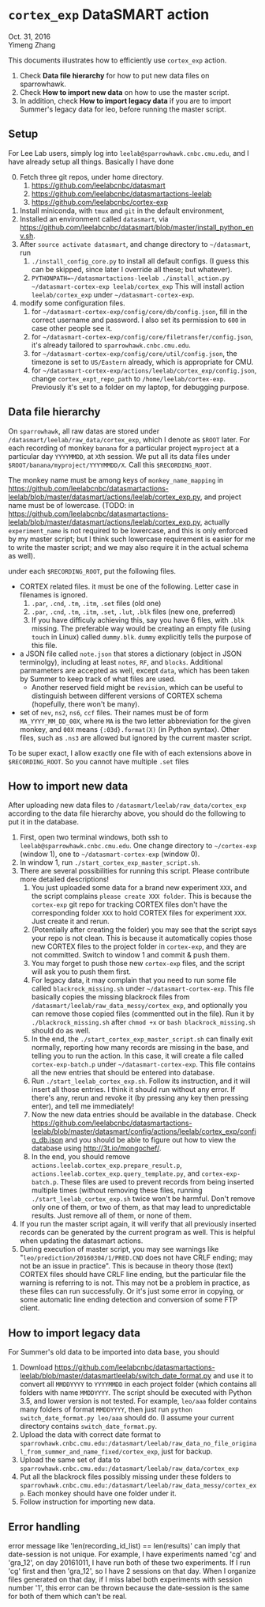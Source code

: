 # `cortex_exp` DataSMART action

Oct. 31, 2016  
Yimeng Zhang

This documents illustrates how to efficiently use `cortex_exp` action.

1. Check **Data file hierarchy** for how to put new data files on sparrowhawk.
2. Check **How to import new data** on how to use the master script.
3. In addition, check **How to import legacy data** if you are to import Summer's legacy data for leo, before running the master script.

## Setup

For Lee Lab users, simply log into `leelab@sparrowhawk.cnbc.cmu.edu`, and I have already setup all things. Basically I have done

0. Fetch three git repos, under home directory.
	1. <https://github.com/leelabcnbc/datasmart>
	2. <https://github.com/leelabcnbc/datasmartactions-leelab>
	3. <https://github.com/leelabcnbc/cortex-exp>
1. Install miniconda, with `tmux` and `git` in the default environment,
2. Installed an environment called `datasmart`, via <https://github.com/leelabcnbc/datasmart/blob/master/install_python_env.sh>.
3. After `source activate datasmart`, and change directory to `~/datasmart`, run
	1. `./install_config_core.py` to install all default configs. (I guess this can be skipped, since later I override all these; but whatever).
	2. `PYTHONPATH=~/datasmartactions-leelab ./install_action.py ~/datasmart-cortex-exp leelab/cortex_exp` This will install action `leelab/cortex_exp` under `~/datasmart-cortex-exp`.
4. modify some configuration files.
	1. for `~/datasmart-cortex-exp/config/core/db/config.json`, fill in the correct username and password. I also set its permission to `600` in case other people see it.
	2. for `~/datasmart-cortex-exp/config/core/filetransfer/config.json`, it's already tailored to `sparrowhawk.cnbc.cmu.edu`.
	3. for `~/datasmart-cortex-exp/config/core/util/config.json`, the timezone is set to `US/Eastern` already, which is appropriate for CMU.
	4. for `~/datasmart-cortex-exp/actions/leelab/cortex_exp/config.json`, change `cortex_expt_repo_path` to `/home/leelab/cortex-exp`. Previously it's set to a folder on my laptop, for debugging purpose.

## Data file hierarchy

On `sparrowhawk`, all raw datas are stored under `/datasmart/leelab/raw_data/cortex_exp`, which I denote as `$ROOT` later. For each recording of monkey `banana` for a particular project `myproject` at a particular day `YYYYMMDD`, at `X`th session. We put all its data files under `$ROOT/banana/myproject/YYYYMMDD/X`. Call this `$RECORDING_ROOT`.

The monkey name must be among keys of `monkey_name_mapping` in <https://github.com/leelabcnbc/datasmartactions-leelab/blob/master/datasmart/actions/leelab/cortex_exp.py>, and project name must be of lowercase. (TODO: in <https://github.com/leelabcnbc/datasmartactions-leelab/blob/master/datasmart/actions/leelab/cortex_exp.py>, actually `experiment_name` is not required to be lowercase, and this is only enforced by my master script; but I think such lowercase requirement is easier for me to write the master script; and we may also require it in the actual schema as well).

under each `$RECORDING_ROOT`, put the following files.

* CORTEX related files. it must be one of the following. Letter case in filenames is ignored.
	1. `.par`, `.cnd`, `.tm`, `.itm`, `.set` files (old one)
	2. `.par`, `.cnd`, `.tm`, `.itm`, `.set`, `.lut`, `.blk` files (new one, preferred)
	3. If you have difficuly achieving this, say you have 6 files, with `.blk` missing. The preferable way would be creating an empty file (using `touch` in Linux) called `dummy.blk`. `dummy` explicitly tells the purpose of this file.
* a JSON file called `note.json` that stores a dictionary (object in JSON terminolgy), including at least `notes`, `RF`, and `blocks`. Additional parmameters are accepted as well, except `data`, which has been taken by Summer to keep track of what files are used.
	* Another reserved field might be `revision`, which can be useful to distinguish between different versions of CORTEX schema (hopefully, there won't be many).
* set of `nev`, `ns2`, `ns6`, `ccf` files. Their names must be of form `MA_YYYY_MM_DD_00X`, where `MA` is the two letter abbreviation for the given monkey, and `00X` means `{:03d}.format(X)` (in Python syntax). Other files, such as `.ns3` are allowed but ignored by the current master script.

To be super exact, I allow exactly one file with of each extensions above in `$RECORDING_ROOT`. So you cannot have multiple `.set` files

## How to import new data

After uploading new data files to `/datasmart/leelab/raw_data/cortex_exp` according to the data file hierarchy above, you should do the following to put it in the database.

1. First, open two terminal windows, both ssh to `leelab@sparrowhawk.cnbc.cmu.edu`. One change directory to `~/cortex-exp` (window 1), one to `~/datasmart-cortex-exp` (window 0).
2. In window 1, run `./start_cortex_exp_master_script.sh`.
3. There are several possibilities for running this script. Please contribute more detailed descriptions!
	1. You just uploaded some data for a brand new experiment `XXX`, and the script complains `please create XXX folder`. This is because the `cortex-exp` git repo for tracking CORTEX files don't have the corresponding folder `XXX` to hold CORTEX files for experiment `XXX`. Just create it and rerun.
	2. (Potentially after creating the folder) you may see that the script says your repo is not clean. This is because it automatically copies those new CORTEX files to the project folder in `cortex-exp`, and they are not committed. Switch to window 1 and commit & push them.
	3. You may forget to push those new `cortex-exp` files, and the script will ask you to push them first.
	4. For legacy data, it may complain that you need to run some file called `blackrock_missing.sh` under `~/datasmart-cortex-exp`. This file basically copies the missing blackrock files from `/datasmart/leelab/raw_data_messy/cortex_exp`, and optionally you can remove those copied files (commentted out in the file). Run it by `./blackrock_missing.sh` after `chmod +x` or `bash blackrock_missing.sh` should do as well.
	5. In the end, the `./start_cortex_exp_master_script.sh` can finally exit normally, reporting how many records are missing in the base, and telling you to run the action. In this case, it will create a file called `cortex-exp-batch.p` under `~/datasmart-cortex-exp`. This file contains all the new entries that should be entered into database.
	6. Run `./start_leelab_cortex_exp.sh`. Follow its instruction, and it will insert all those entries. I think it should run without any error. If there's any, rerun and revoke it (by pressing any key then pressing enter), and tell me immediately!
	7. Now the new data entries should be available in the database. Check <https://github.com/leelabcnbc/datasmartactions-leelab/blob/master/datasmart/config/actions/leelab/cortex_exp/config_db.json> and you should be able to figure out how to view the database using <http://3t.io/mongochef/>.
	8. In the end, you should remove `actions.leelab.cortex_exp.prepare_result.p`, `actions.leelab.cortex_exp.query_template.py`, and `cortex-exp-batch.p`. These files are used to prevent records from being inserted multiple times (without removing these files, running `./start_leelab_cortex_exp.sh` twice won't be harmful. Don't remove only one of them, or two of them, as that may lead to unpredictable results. Just remove all of them, or none of them.
4. If you run the master script again, it will verify that all previously inserted records can be generated by the current program as well. This is helpful when updating the datasmart actions.
5. During execution of master script, you may see warnings like "`leo/prediction/20160304/1/PRED.CND` does not have CRLF ending; may not be an issue in practice". This is because in theory those (text) CORTEX files should have CRLF line ending, but the particular file the warning is referring to is not. This may not be a problem in practice, as these files can run successfully. Or it's just some error in copying, or some automatic line ending detection and conversion of some FTP client.

## How to import legacy data

For Summer's old data to be imported into data base, you should

1. Download <https://github.com/leelabcnbc/datasmartactions-leelab/blob/master/datasmartleelab/switch_date_format.py> and use it to convert all `MMDDYYYY` to `YYYYMMDD` in each project folder (which contains all folders with name `MMDDYYYY`. The script should be executed with Python 3.5, and lower version is not tested. For example, `leo/aaa` folder contains many folders of format `MMDDYYYY`, then just run `python switch_date_format.py leo/aaa` should do. (I assume your current directory contains `switch_date_format.py`.
2. Upload the data with correct date format to `sparrowhawk.cnbc.cmu.edu:/datasmart/leelab/raw_data_no_file_original_from_summer_and_name_fixed/cortex_exp`, just for backup.
3. Upload the same set of data to `sparrowhawk.cnbc.cmu.edu:/datasmart/leelab/raw_data/cortex_exp`
4. Put all the blackrock files possibly missing under these folders to  `sparrowhawk.cnbc.cmu.edu:/datasmart/leelab/raw_data_messy/cortex_exp`. Each monkey should have one folder under it.
5. Follow instruction for importing new data.

## Error handling
error message like 'len(recording_id_list) == len(results)' can imply that date-session is not unique. For example, I have experiments named 'cg' and 'gra_12', on day 20161011, I have run both of these two experiments. If I run 'cg' first and then 'gra_12', so I have 2 sessions on that day. When I organize files generated on that day, if I miss label both experiments with session number '1', this error can be thrown because the date-session is the same for both of them which can't be real.
